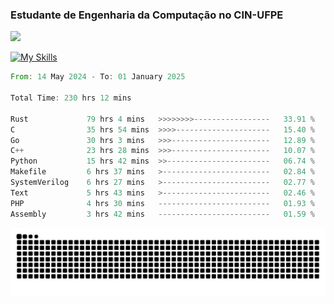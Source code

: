 
### Estudante de Engenharia da Computação no CIN-UFPE
<div>
      <!--<img width=400 src="https://github-readme-stats.vercel.app/api?username=Zed201&show_icons=true&theme=tokyonight" /-->
      <img width=400 src='https://leetcode.card.workers.dev/Zed201?theme=nord&font=baloo&extension=null' />
</div>


[![My Skills](https://skillicons.dev/icons?i=c,cpp,rust,py,java,neovim&theme=dark)](https://skillicons.dev)

<!--START_SECTION:waka-->

```rust
From: 14 May 2024 - To: 01 January 2025

Total Time: 230 hrs 12 mins

Rust             79 hrs 4 mins   >>>>>>>>-----------------   33.91 %
C                35 hrs 54 mins  >>>>---------------------   15.40 %
Go               30 hrs 3 mins   >>>----------------------   12.89 %
C++              23 hrs 28 mins  >>>----------------------   10.07 %
Python           15 hrs 42 mins  >>-----------------------   06.74 %
Makefile         6 hrs 37 mins   >------------------------   02.84 %
SystemVerilog    6 hrs 27 mins   >------------------------   02.77 %
Text             5 hrs 43 mins   >------------------------   02.46 %
PHP              4 hrs 30 mins   -------------------------   01.93 %
Assembly         3 hrs 42 mins   -------------------------   01.59 %
```

<!--END_SECTION:waka-->

<picture>
  <source media="(prefers-color-scheme: dark)" srcset="https://github.com/Zed201/Zed201/blob/output/github-contribution-grid-snake-dark.svg" />
  <img alt="github-snake" src="https://github.com/Zed201/Zed201/blob/output/github-contribution-grid-snake-dark.svg" />
</picture>
